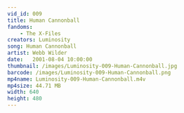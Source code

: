 ```yaml
---
vid_id: 009
title: Human Cannonball
fandoms:
    - The X-Files
creators: Luminosity
song: Human Cannonball
artist: Webb Wilder
date:   2001-08-04 10:00:00
thumbnail: /images/Luminosity-009-Human-Cannonball.jpg
barcode: /images/Luminosity-009-Human-Cannonball.png
mp4name: Luminosity-009-Human-Cannonball.m4v
mp4size: 44.71 MB
width: 640
height: 480
---
```



